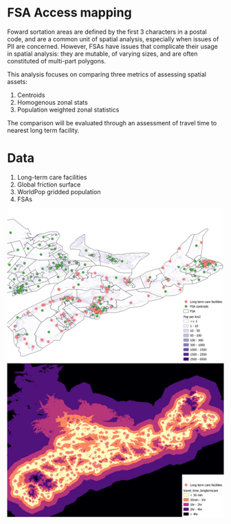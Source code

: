 # FSA Access mapping
Foward sortation areas are defined by the first 3 characters in a postal code, and are a common unit of spatial analysis, especially when issues of PII are concerned. However, FSAs have issues that complicate their usage in spatial analysis: they are mutable, of varying sizes, and are often constituted of multi-part polygons.

This analysis focuses on comparing three metrics of assessing spatial assets:

1. Centroids
2. Homogenous zonal stats
3. Population weighted zonal statistics

The comparison will be evaluated through an assessment of travel time to nearest long term facility.

# Data

1. Long-term care facilities
2. Global friction surface
3. WorldPop gridded population
4. FSAs

![Map of population and FSAs](https://github.com/bpstewar/FSA_Access/blob/main/Documents/NS_population_FSAs_Health_Facilities.png)
![Map of traveltime to facilities](https://github.com/bpstewar/FSA_Access/blob/main/Documents/tt_longterm_care.png)
